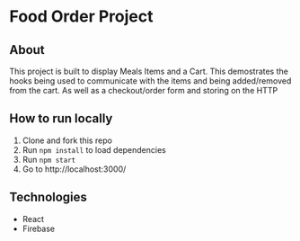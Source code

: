 # Food Order Project

## About

This project is built to display Meals Items and a Cart. This demostrates the hooks being used to communicate with the items and being added/removed from the cart. As well as a checkout/order form and storing on the HTTP

## How to run locally

1. Clone and fork this repo
2. Run `npm install` to load dependencies
3. Run `npm start`
4. Go to http://localhost:3000/

## Technologies

- React
- Firebase
